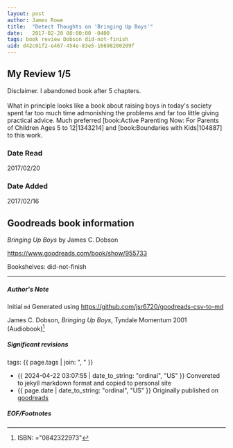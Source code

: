 ```yaml
---
layout: post
author: James Rowe
title:  "Detect Thoughts on 'Bringing Up Boys'"
date:   2017-02-20 00:00:00 -0400
tags: book review Dobson did-not-finish
uid: d42c01f2-e467-454e-83e5-16698200209f
---
```


<!-- highly dependent on how you personally use jekyll templates, and how you want this to show up -->
<!-- escape any jekyll keys with double brackets -->

## My Review 1/5

Disclaimer. I abandoned book after 5 chapters.<br/><br/>What in principle looks like a book about raising boys in today's society spent far too much time admonishing the problems and far too little giving practical advice. Much preferred [book:Active Parenting Now: For Parents of Children Ages 5 to 12|1343214] and [book:Boundaries with Kids|104887] to this work.

### Date Read
2017/02/20

### Date Added
2017/02/16

## Goodreads book information

*Bringing Up Boys* by James C. Dobson

https://www.goodreads.com/book/show/955733

Bookshelves: did-not-finish

---

##### Author's Note

Initial `md` Generated using https://github.com/jsr6720/goodreads-csv-to-md

James C. Dobson, *Bringing Up Boys*,  Tyndale Momentum 2001 (Audiobook)[^1]

##### Significant revisions

tags: {{ page.tags | join: ", " }} <!-- todo move this somewhere -->

- {{ 2024-04-22 03:07:55 | date_to_string: "ordinal", "US" }} Convereted to jekyll markdown format and copied to personal site
- {{ page.date | date_to_string: "ordinal", "US" }} Originally published on [goodreads](https://www.goodreads.com)

##### EOF/Footnotes

[^1]: ISBN: ="0842322973"